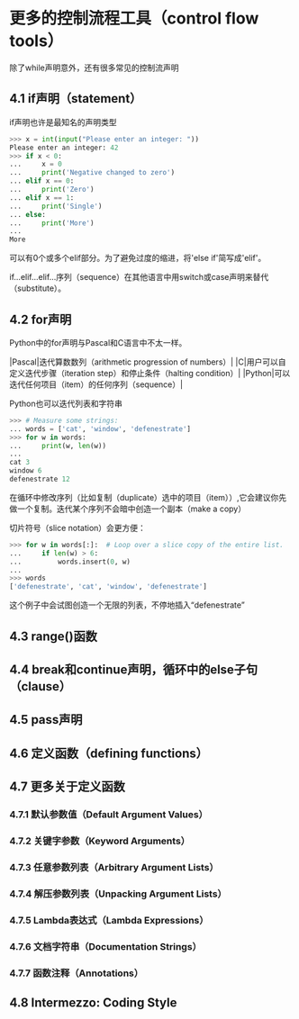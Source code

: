 # 更多的控制流程工具（control flow tools）

除了while声明意外，还有很多常见的控制流声明

## 4.1 if声明（statement）

if声明也许是最知名的声明类型

```python
>>> x = int(input("Please enter an integer: "))
Please enter an integer: 42
>>> if x < 0:
...     x = 0
...     print('Negative changed to zero')
... elif x == 0:
...     print('Zero')
... elif x == 1:
...     print('Single')
... else:
...     print('More')
...
More
```

可以有0个或多个elif部分。为了避免过度的缩进，将'else if'简写成'elif'。

if...elif...elif...序列（sequence）在其他语言中用switch或case声明来替代（substitute）。

## 4.2 for声明

Python中的for声明与Pascal和C语言中不太一样。

|Pascal|迭代算数数列（arithmetic progression of numbers）|
|C|用户可以自定义迭代步骤（iteration step）和停止条件（halting condition）|
|Python|可以迭代任何项目（item）的任何序列（sequence）|

Python也可以迭代列表和字符串

```python
>>> # Measure some strings:
... words = ['cat', 'window', 'defenestrate']
>>> for w in words:
...     print(w, len(w))
...
cat 3
window 6
defenestrate 12
```

在循环中修改序列（比如复制（duplicate）选中的项目（item））,它会建议你先做一个复制。迭代某个序列不会暗中创造一个副本（make a copy）

切片符号（slice notation）会更方便：

```python
>>> for w in words[:]:  # Loop over a slice copy of the entire list.
...     if len(w) > 6:
...         words.insert(0, w)
...
>>> words
['defenestrate', 'cat', 'window', 'defenestrate']
```

这个例子中会试图创造一个无限的列表，不停地插入“defenestrate”

## 4.3 range()函数

## 4.4 break和continue声明，循环中的else子句（clause）

## 4.5 pass声明

## 4.6 定义函数（defining functions）

## 4.7 更多关于定义函数

### 4.7.1 默认参数值（Default Argument Values）

### 4.7.2 关键字参数（Keyword Arguments）

### 4.7.3 任意参数列表（Arbitrary Argument Lists）

### 4.7.4 解压参数列表（Unpacking Argument Lists）

### 4.7.5 Lambda表达式（Lambda Expressions）

### 4.7.6 文档字符串（Documentation Strings）

### 4.7.7 函数注释（Annotations）

## 4.8 Intermezzo: Coding Style
